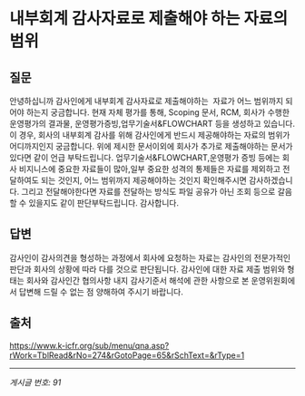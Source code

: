 # 내부회계 감사자료로 제출해야 하는 자료의 범위

## 질문
안녕하십니까
감사인에게 내부회계 감사자료로 제출해야하는  자료가 어느 범위까지 되어야 하는지 궁금합니다.
현재 자체 평가를 통해,
Scoping 문서, RCM, 회사가 수행한 운영평가의 결과물, 운영평가증빙,업무기술서&FLOWCHART 등을 생성하고 있습니다.
이 경우, 회사의 내부회계 감사를 위해 감사인에게 반드시 제공해야하는 자료의 범위가 어디까지인지 궁금합니다.
위에 제시한 문서이외에 회사가 추가로 제출해야하는 문서가 있다면 같이 언급 부탁드립니다.
업무기술서&FLOWCHART,운영평가 증빙 등에는 회사 비지니스에 중요한 자료들이 많아,일부 중요한 성격의 통제들은 자료를 제외하고 전달하여도 되는 것인지, 어느 범위까지 제공해야하는 것인지 확인해주시면 감사하겠습니다.
그리고 전달해야한다면 자료를 전달하는 방식도 파일 공유가 아닌 조회 등으로 갈음할 수 있을지도 같이 판단부탁드립니다.
감사합니다.

## 답변
감사인이 감사의견을 형성하는 과정에서 회사에 요청하는 자료는 감사인의 전문가적인 판단과 회사의 상황에 따라 다를 것으로 판단됩니다. 감사인에 대한 자료 제출 범위와 형태는 회사와 감사인간 협의사항 내지 감사기준서 해석에 관한 사항으로 본 운영위원회에서 답변해 드릴 수 없는 점 양해하여 주시기 바랍니다.

## 출처
https://www.k-icfr.org/sub/menu/qna.asp?rWork=TblRead&rNo=274&rGotoPage=65&rSchText=&rType=1

---
*게시글 번호: 91*
